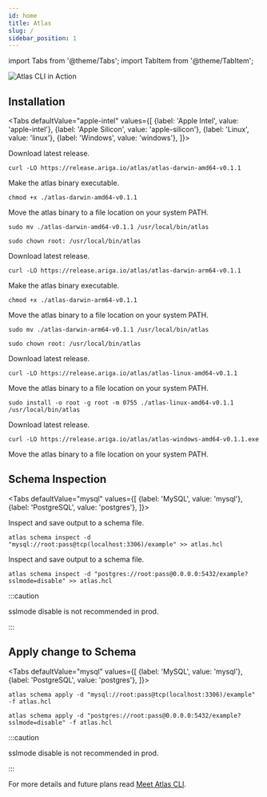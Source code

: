 ```yaml
---
id: home
title: Atlas
slug: /
sidebar_position: 1
---
```


import Tabs from '@theme/Tabs';
import TabItem from '@theme/TabItem';


![Atlas CLI in Action](https://release.ariga.io/images/assets/atlas-intro.gif)

## Installation

<Tabs
defaultValue="apple-intel"
values={[
{label: 'Apple Intel', value: 'apple-intel'},
{label: 'Apple Silicon', value: 'apple-silicon'},
{label: 'Linux', value: 'linux'},
{label: 'Windows', value: 'windows'},
]}>
<TabItem value="apple-intel">

Download latest release.
```shell
curl -LO https://release.ariga.io/atlas/atlas-darwin-amd64-v0.1.1
```

Make the atlas binary executable.
```shell
chmod +x ./atlas-darwin-amd64-v0.1.1
```

Move the atlas binary to a file location on your system PATH.
```shell
sudo mv ./atlas-darwin-amd64-v0.1.1 /usr/local/bin/atlas
```
```shell
sudo chown root: /usr/local/bin/atlas
```

</TabItem>
<TabItem value="apple-silicon">

Download latest release.
```shell
curl -LO https://release.ariga.io/atlas/atlas-darwin-arm64-v0.1.1
```

Make the atlas binary executable.
```shell
chmod +x ./atlas-darwin-arm64-v0.1.1
```

Move the atlas binary to a file location on your system PATH.
```shell
sudo mv ./atlas-darwin-arm64-v0.1.1 /usr/local/bin/atlas
```
```shell
sudo chown root: /usr/local/bin/atlas
```

</TabItem>
<TabItem value="linux">

Download latest release.
```shell
curl -LO https://release.ariga.io/atlas/atlas-linux-amd64-v0.1.1
```

Move the atlas binary to a file location on your system PATH.
```shell
sudo install -o root -g root -m 0755 ./atlas-linux-amd64-v0.1.1 /usr/local/bin/atlas
```

</TabItem>
<TabItem value="windows">

Download latest release.
```shell
curl -LO https://release.ariga.io/atlas/atlas-windows-amd64-v0.1.1.exe
```
Move the atlas binary to a file location on your system PATH.


</TabItem>
</Tabs>

## Schema Inspection

<Tabs
defaultValue="mysql"
values={[
{label: 'MySQL', value: 'mysql'},
{label: 'PostgreSQL', value: 'postgres'},
]}>
<TabItem value="mysql">

Inspect and save output to a schema file.
```shell
atlas schema inspect -d "mysql://root:pass@tcp(localhost:3306)/example" >> atlas.hcl
```

</TabItem>
<TabItem value="postgres">

Inspect and save output to a schema file.
```shell
atlas schema inspect -d "postgres://root:pass@0.0.0.0:5432/example?sslmode=disable" >> atlas.hcl
```

:::caution

sslmode disable is not recommended in prod.

:::

</TabItem>
</Tabs>

## Apply change to Schema

<Tabs
defaultValue="mysql"
values={[
{label: 'MySQL', value: 'mysql'},
{label: 'PostgreSQL', value: 'postgres'},
]}>
<TabItem value="mysql">

```shell
atlas schema apply -d "mysql://root:pass@tcp(localhost:3306)/example" -f atlas.hcl
```

</TabItem>
<TabItem value="postgres">

```shell
atlas schema apply -d "postgres://root:pass@0.0.0.0:5432/example?sslmode=disable" -f atlas.hcl
```

:::caution

sslmode disable is not recommended in prod.

:::

</TabItem>
</Tabs>

For more details and future plans read [Meet Atlas CLI](https://blog.ariga.io/meet-atlas-cli/).